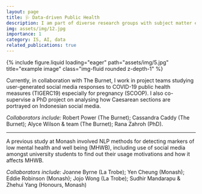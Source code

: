 ```yaml
---
layout: page
title: 🩺 Data-driven Public Health 
description: I am part of diverse research groups with subject matter experts contributing to interdisciplinary public health research. 
img: assets/img/12.jpg
importance: 1
category: IS, AI, data
related_publications: true
---
```



<div class="row">
    <div class="col-sm mt-3 mt-md-0">
        {% include figure.liquid loading="eager" path="assets/img/5.jpg" title="example image" class="img-fluid rounded z-depth-1" %}
    </div>
</div>

Currently, in collaboration with The Burnet, I work in project teams studying user-generated social media responses to COVID-19 public health measures (TIGERC19) especially for pregnancy (SCOOP). I also co-supervise a PhD project on analysing how Caesarean sections are portrayed on Indonesian social media.

*Collaborators include:* Robert Power (The Burnet); Cassandra Caddy (The Burnet); Alyce Wilson & team (The Burnet); Rana Zahroh (PhD).

<hr/>

A previous study at Monash involved NLP methods for detecting markers of low mental health and well being (MHWB), including use of social media amongst university students to find out their usage motivations and how it affects MHWB. 

*Collaborators include:* Joanne Byrne (La Trobe); Yen Cheung (Monash); Eddie Robinson (Monash); Jojo Wong (La Trobe); Sudhir Mandarapu & Zhehui Yang (Honours, Monash)
